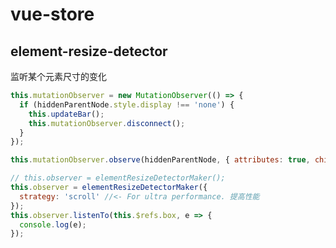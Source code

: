 <!--
 * @Description: In User Settings Edit
 * @Author: your name
 * @Date: 2019-08-17 19:57:05
 * @LastEditTime: 2019-08-18 20:45:53
 * @LastEditors: Please set LastEditors
 -->

# vue-store

## element-resize-detector

监听某个元素尺寸的变化

```js
this.mutationObserver = new MutationObserver(() => {
  if (hiddenParentNode.style.display !== 'none') {
    this.updateBar();
    this.mutationObserver.disconnect();
  }
});

this.mutationObserver.observe(hiddenParentNode, { attributes: true, childList: true, characterData: true, attributeFilter: ['style'] });
```

```js
// this.observer = elementResizeDetectorMaker();
this.observer = elementResizeDetectorMaker({
  strategy: 'scroll' //<- For ultra performance. 提高性能
});
this.observer.listenTo(this.$refs.box, e => {
  console.log(e);
});
```
